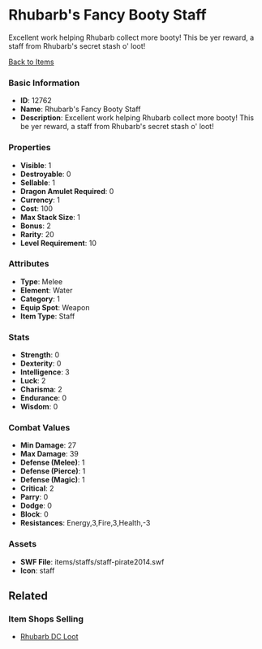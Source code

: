 # Rhubarb's Fancy Booty Staff

Excellent work helping Rhubarb collect more booty! This be yer reward, a staff from Rhubarb's secret stash o' loot! 

[Back to Items](../items.md)

### Basic Information

- **ID**: 12762
- **Name**: Rhubarb&#039;s Fancy Booty Staff
- **Description**: Excellent work helping Rhubarb collect more booty! This be yer reward, a staff from Rhubarb&#039;s secret stash o&#039; loot! 

### Properties

- **Visible**: 1
- **Destroyable**: 0
- **Sellable**: 1
- **Dragon Amulet Required**: 0
- **Currency**: 1
- **Cost**: 100
- **Max Stack Size**: 1
- **Bonus**: 2
- **Rarity**: 20
- **Level Requirement**: 10

### Attributes

- **Type**: Melee
- **Element**: Water
- **Category**: 1
- **Equip Spot**: Weapon
- **Item Type**: Staff

### Stats

- **Strength**: 0
- **Dexterity**: 0
- **Intelligence**: 3
- **Luck**: 2
- **Charisma**: 2
- **Endurance**: 0
- **Wisdom**: 0

### Combat Values

- **Min Damage**: 27
- **Max Damage**: 39
- **Defense (Melee)**: 1
- **Defense (Pierce)**: 1
- **Defense (Magic)**: 1
- **Critical**: 2
- **Parry**: 0
- **Dodge**: 0
- **Block**: 0
- **Resistances**: Energy,3,Fire,3,Health,-3

### Assets

- **SWF File**: items/staffs/staff-pirate2014.swf
- **Icon**: staff

## Related

### Item Shops Selling

- [Rhubarb DC Loot](../item-shops/418-rhubarb-dc-loot.md)


